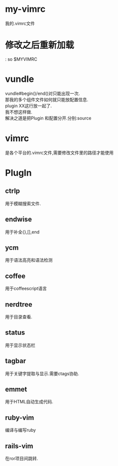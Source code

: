 # my-vimrc
我的.vimrc文件
# 修改之后重新加载
: so $MYVIMRC

# vundle 
vundle#begin()/end()对只能出现一次.  
那我的多个组件文件如何就只能放配置信息.  
plugin XX这行放一起了.  
我不想这样做.  
解决之道是把Plugin 和配置分开.分别:source

# vimrc 
是各个平台的.vimrc文件,需要修改文件里的路径才能使用

# PlugIn
## ctrlp
用于模糊搜索文件.  
## endwise
用于补全{},[],end
## ycm
用于语法高亮和语法检测
## coffee
用于coffeescript语言
## nerdtree
用于目录查看.
## status
用于显示状态栏
## tagbar
用于关键字提取与显示.需要ctags协助.
## emmet
用于HTML自动生成代码.
## ruby-vim
编译与编写ruby
## rails-vim
在ror项目间跳转.

